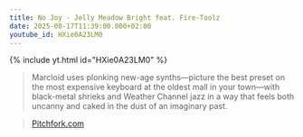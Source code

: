 ```yaml
---
title: No Joy - Jelly Meadow Bright feat. Fire-Toolz
date: 2025-08-17T11:39:00.000+02:00
youtube_id: HXie0A23LM0
---
```

{% include yt.html id="HXie0A23LM0" %}

> Marcloid uses plonking new-age synths—picture the best preset on the most expensive keyboard at the oldest mall in your town—with black-metal shrieks and Weather Channel jazz in a way that feels both uncanny and caked in the dust of an imaginary past.

>  [Pitchfork.com](https://pitchfork.com/reviews/albums/no-joy-bugland/)
